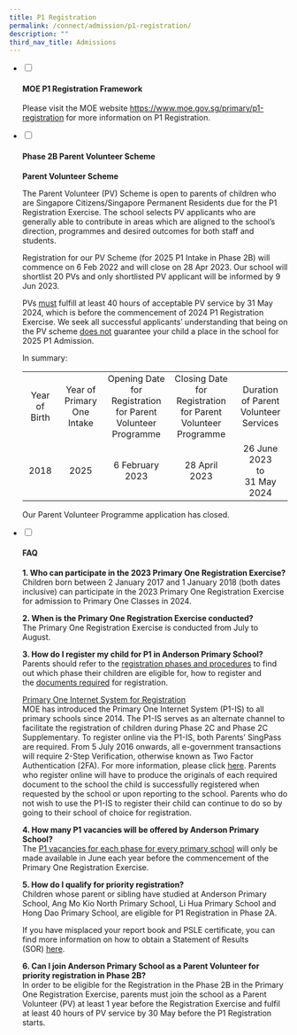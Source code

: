 ```yaml
---
title: P1 Registration
permalink: /connect/admission/p1-registration/
description: ""
third_nav_title: Admissions
---
```

<ul class="jekyllcodex_accordion">
<li><input id="accordion1" type="checkbox"> <label for="accordion1"><h4><strong> MOE P1 Registration Framework</strong></h4></label>
<div>
	<p>Please visit the MOE website&nbsp;<a href="https://www.moe.gov.sg/primary/p1-registration" target="_blank" rel="noopener">https://www.moe.gov.sg/primary/p1-registration</a>&nbsp;for more information on P1 Registration.</p>

</div></li><li><input id="accordion2" type="checkbox"> <label for="accordion2"><h4><strong>Phase 2B Parent Volunteer Scheme</strong></h4></label>
<div>
<p><strong>Parent Volunteer Scheme</strong></p>
<p> The Parent Volunteer (PV) Scheme is open to parents of children who are Singapore Citizens/Singapore Permanent Residents due for the P1 Registration Exercise. The school selects PV applicants who are generally able to contribute in areas which are aligned to the school’s direction, programmes and desired outcomes for both staff and students.
</p>
	
<p>Registration for our PV Scheme (for 2025 P1 Intake in Phase 2B) will commence on 6 Feb 2022 and will close on 28 Apr 2023. Our school will shortlist 20 PVs and only shortlisted PV applicant will be informed by 9 Jun 2023.</p>
<p>PVs&nbsp;<u>must</u>&nbsp;fulfill at least 40 hours of acceptable PV service by 31 May 2024, which is before the commencement of 2024 P1 Registration Exercise. We seek all successful applicants’ understanding that being on the PV scheme&nbsp;<u>does not</u>&nbsp;guarantee your child a place in the school for 2025 P1 Admission.</p>
<p>In summary:</p>
<table>
<tbody>
<tr>
<td style="text-align: center;" width="90">Year of Birth</td>
<td style="text-align: center;" width="109">Year of Primary One Intake</td>
<td style="text-align: center;" width="181">Opening Date for Registration for Parent Volunteer Programme</td>
<td style="text-align: center;" width="156">Closing Date for Registration for Parent Volunteer Programme</td>
<td style="text-align: center;" width="144">Duration of Parent Volunteer Services</td>
</tr>
<tr>
<td style="text-align: center;" width="90">2018</td>
<td style="text-align: center;" width="109">2025</td>
<td style="text-align: center;" width="181">6 February 2023</td>
<td style="text-align: center;" width="156">28 April 2023</td>
<td style="text-align: center;" width="144">26 June 2023<br>to<br>31 May 2024</td>
</tr>
</tbody>
</table>
<p> Our Parent Volunteer Programme application has closed.
</p>

</div></li><li><input id="accordion3" type="checkbox"> <label for="accordion3"><h4><strong>FAQ</strong></h4></label>
<div>
<p><strong>1. Who can participate in the 2023 Primary One Registration Exercise?<br></strong>Children born between 2 January 2017 and 1 January 2018 (both dates inclusive) can participate in the 2023 Primary One Registration Exercise for admission to Primary One Classes in 2024.</p>
<p><strong>2. When is the Primary One Registration Exercise conducted?<br></strong>The Primary One Registration Exercise is conducted from July to August.</p>
<p><strong>3. How do I register my child for P1 in Anderson Primary School?<br></strong>Parents should refer to the&nbsp;<a href="https://www.moe.gov.sg/primary/p1-registration/registration-phases-key-dates" target="_blank" rel="noopener">registration phases and procedures</a>&nbsp;to find out which phase their children are eligible for, how to register and the&nbsp;<a href="https://www.moe.gov.sg/primary/p1-registration/how-to-register" target="_blank" rel="noopener">documents required</a>&nbsp;for registration.</p>
<p><span style="text-decoration: underline;">Primary One Internet System for Registration</span><br>MOE has introduced the Primary One Internet System (P1-IS) to all primary schools since 2014. The P1-IS serves as an alternate channel to facilitate the registration of children during Phase 2C and Phase 2C Supplementary. To register online via the P1-IS, both Parents’ SingPass are required. From 5 July 2016 onwards, all e-government transactions will require 2-Step Verification, otherwise known as Two Factor Authentication (2FA). For more information, please click&nbsp;<a href="https://www.singpass.gov.sg/main/html/faq.html" target="_blank" rel="noopener">here</a>. Parents who register online will have to produce the originals of each required document to the school the child is successfully registered when requested by the school or upon reporting to the school. Parents who do not wish to use the P1-IS to register their child can continue to do so by going to their school of choice for registration.</p>
<p><strong>4. How many P1 vacancies will be offered by Anderson Primary School?<br></strong>The&nbsp;<a href="https://www.moe.gov.sg/primary/p1-registration/vacancies-and-balloting" target="_blank" rel="noopener">P1 vacancies for each phase for every primary school</a>&nbsp;will only be made available in June each year before the commencement of the Primary One Registration Exercise.</p>
<p><strong>5. How do I qualify for priority registration?<br></strong>Children whose parent or sibling have studied at Anderson Primary School, Ang Mo Kio North Primary School, Li Hua Primary School and Hong Dao Primary School, are eligible for P1 Registration in Phase 2A.</p>
<p>If you have misplaced your report book and PSLE certificate, you can find more information on how to obtain a Statement of Results (SOR)&nbsp;<a href="https://www.seab.gov.sg/home/services/statements-of-results" target="_blank" rel="noopener">here</a>.</p>
<p><strong>6. Can I join Anderson Primary School as a Parent Volunteer for priority registration in Phase 2B?<br></strong>In order to be eligible for the Registration in the Phase 2B in the Primary One Registration Exercise, parents must join the school as a Parent Volunteer (PV) at least 1 year before the Registration Exercise and fulfil at least 40 hours of PV service by 30 May before the P1 Registration starts.</p>
</div>
</li>
</ul>